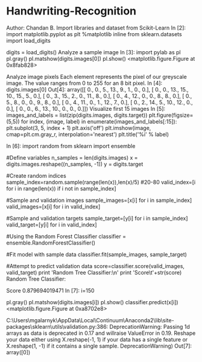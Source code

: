 # Handwriting-Recognition
Author: Chandan B.
Import libraries and dataset from Scikit-Learn
In [2]:
import matplotlib.pyplot as plt
%matplotlib inline
from sklearn.datasets import load_digits

digits = load_digits()
Analyze a sample image
In [3]:
import pylab as pl 
pl.gray() 
pl.matshow(digits.images[0]) 
pl.show()
<matplotlib.figure.Figure at 0x8fab828>

Analyze image pixels
Each element represents the pixel of our greyscale image. The value ranges from 0 to 255 for an 8 bit pixel.
In [4]:
digits.images[0]
Out[4]:
array([[  0.,   0.,   5.,  13.,   9.,   1.,   0.,   0.],
       [  0.,   0.,  13.,  15.,  10.,  15.,   5.,   0.],
       [  0.,   3.,  15.,   2.,   0.,  11.,   8.,   0.],
       [  0.,   4.,  12.,   0.,   0.,   8.,   8.,   0.],
       [  0.,   5.,   8.,   0.,   0.,   9.,   8.,   0.],
       [  0.,   4.,  11.,   0.,   1.,  12.,   7.,   0.],
       [  0.,   2.,  14.,   5.,  10.,  12.,   0.,   0.],
       [  0.,   0.,   6.,  13.,  10.,   0.,   0.,   0.]])
Visualize first 15 images
In [5]:
images_and_labels = list(zip(digits.images, digits.target))
plt.figure(figsize=(5,5))
for index, (image, label) in enumerate(images_and_labels[:15]):
    plt.subplot(3, 5, index + 1)
    plt.axis('off')
    plt.imshow(image, cmap=plt.cm.gray_r, interpolation='nearest')
    plt.title('%i' % label)

In [6]:
import random
from sklearn import ensemble

#Define variables
n_samples = len(digits.images)
x = digits.images.reshape((n_samples, -1))
y = digits.target

#Create random indices 
sample_index=random.sample(range(len(x)),len(x)/5) #20-80
valid_index=[i for i in range(len(x)) if i not in sample_index]

#Sample and validation images
sample_images=[x[i] for i in sample_index]
valid_images=[x[i] for i in valid_index]

#Sample and validation targets
sample_target=[y[i] for i in sample_index]
valid_target=[y[i] for i in valid_index]

#Using the Random Forest Classifier
classifier = ensemble.RandomForestClassifier()

#Fit model with sample data
classifier.fit(sample_images, sample_target)

#Attempt to predict validation data
score=classifier.score(valid_images, valid_target)
print 'Random Tree Classifier:\n' 
print 'Score\t'+str(score)
Random Tree Classifier:

Score	0.879694019471
In [7]:
i=150

pl.gray() 
pl.matshow(digits.images[i]) 
pl.show() 
classifier.predict(x[i])
<matplotlib.figure.Figure at 0xa8702e8>

C:\Users\mgalarnyk\AppData\Local\Continuum\Anaconda2\lib\site-packages\sklearn\utils\validation.py:386: DeprecationWarning: Passing 1d arrays as data is deprecated in 0.17 and willraise ValueError in 0.19. Reshape your data either using X.reshape(-1, 1) if your data has a single feature or X.reshape(1, -1) if it contains a single sample.
  DeprecationWarning)
Out[7]:
array([0])
